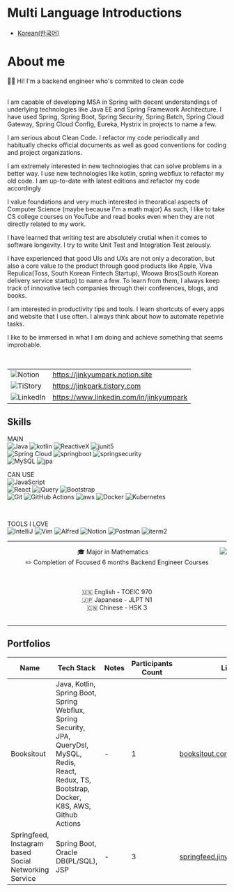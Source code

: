 # Multi Language Introductions
- [Korean(한국어)](https://github.com/jinkyumpark/jinkyumpark/blob/main/README-kr.md)

# About me
<p align="center">  
  
  🙋‍♂️ Hi! I'm a backend engineer who's commited to clean code
  <br/><br/>
  
  I am capable of developing MSA in Spring with decent understandings of underlying technologies like Java EE and Spring Framework Architecture.
  I have used Spring, Spring Boot, Spring Security, Spring Batch, Spring Cloud Gateway, Spring Cloud Config, Eureka, Hystrix in projects to name a few.
  <br/>
  
  I am serious about Clean Code. I refactor my code periodically and habitually checks official documents as well as good conventions for coding and project organizations.
  <br/>
  
  I am extremely interested in new technologies that can solve problems in a better way.
  I use new technologies like kotlin, spring webflux to refactor my old code.
  I am up-to-date with latest editions and refactor my code accordingly
  <br/>
  
  I value foundations and very much interested in theoratical aspects of Computer Science (maybe because I'm a math major)
  As such, I like to take CS college courses on YouTube and read books even when they are not directly related to my work.
  <br/>
  
  I have learned that writing test are absolutely crutial when it comes to software longevity.
  I try to write Unit Test and Integration Test zelously.
  <br/>
  
  I have experienced that good UIs and UXs are not only a decoration, 
  but also a core value to the product through good products like Apple, Viva Repulica(Toss, South Korean Fintech Startup), Woowa Bros(South Korean delivery service startup) to name a few.
  To learn from them, I always keep track of innovative tech companies through their conferences, blogs, and books.
  <br/>
  
  I am interested in productivity tips and tools.
  I learn shortcuts of every apps and website that I use often.
  I always think about how to automate repetivie tasks.
  <br/>
  
  I like to be immersed in what I am doing and achieve something that seems improbable.
  
</p>

<br/>

<div align="center">
  
| | |
| -- | -- |
| ![Notion](https://img.shields.io/badge/notion-%23000000?style=for-the-badge&logo=notion&logoColor=white&link=https://jinkyumpark.notion.site") | https://jinkyumpark.notion.site |
| ![TiStory](https://img.shields.io/badge/Tistory-%23000000.svg?style=for-the-badge&logo=tistory&logoColor=white) | https://jinkpark.tistory.com |
| ![LinkedIn](https://img.shields.io/badge/linkedin-%230077B5.svg?style=for-the-badge&logo=linkedin&logoColor=white) | https://www.linkedin.com/in/jinkyumpark |   
</div>

## Skills

MAIN<br/>
![Java](https://img.shields.io/badge/Java-ED8B00?style=for-the-badge&logo=java&logoColor=white)
![kotlin](https://img.shields.io/badge/Kotlin-0095D5?&style=for-the-badge&logo=kotlin&logoColor=white)
![ReactiveX](https://img.shields.io/badge/ReactiveX(Webflux)-B7178C?style=for-the-badge&logo=ReactiveX&logoColor=white)
![junit5](https://img.shields.io/badge/JUnit5-25A162?style=for-the-badge&logo=JUnit5&logoColor=white)
<br/>
![Spring Cloud](https://img.shields.io/badge/SpringCloud-%236DB33F.svg?style=for-the-badge&logo=spring&logoColor=white)
![springboot](https://img.shields.io/badge/Springboot-6DB33F?style=for-the-badge&logo=SpringBoot&logoColor=white)
![springsecurity](https://img.shields.io/badge/Spring_Security-6DB33F?style=for-the-badge&logo=Spring-Security&logoColor=white)
<br/>
![MySQL](https://img.shields.io/badge/MySQL-4479A1?style=for-the-badge&logo=MySQL&logoColor=white)
![jpa](https://img.shields.io/badge/JPA-%236DB33F.svg?style=for-the-badge&logo=spring&logoColor=white)
<br/>

CAN USE<br/>
![JavaScript](https://img.shields.io/badge/javascript-F7DF1E?style=for-the-badge&logo=javascript&logoColor=white)
<br/>
![React](https://img.shields.io/badge/React-007396?style=for-the-badge&logo=React&logoColor=white)
![jQuery](https://img.shields.io/badge/jQuery-0769AD?style=for-the-badge&logo=jQuery)
![Bootstrap](https://img.shields.io/badge/bootstrap-7952B3?style=for-the-badge&logo=bootstrap&logoColor=white)
<br/>
![Git](https://img.shields.io/badge/Git-F05032?style=for-the-badge&logo=Git&logoColor=white)
![GitHub Actions](https://img.shields.io/badge/github%20actions-%232671E5.svg?style=for-the-badge&logo=githubactions&logoColor=white)
![aws](https://img.shields.io/badge/Amazon_AWS-FF9900?style=for-the-badge&logo=amazonaws&logoColor=white)
![Docker](https://img.shields.io/badge/Docker-2496ED?style=for-the-badge&logo=Docker&logoColor=white)
![Kubernetes](https://img.shields.io/badge/kubernetes-%23326ce5.svg?style=for-the-badge&logo=kubernetes&logoColor=white)

<br/>

TOOLS I LOVE<br/>
![IntelliJ](https://img.shields.io/badge/IntelliJ-000000.svg?style=for-the-badge&logo=intellij-idea&logoColor=white)
![Vim](https://img.shields.io/badge/Vim-019733?style=for-the-badge&logo=Vim&logoColor=white)
![Alfred](https://img.shields.io/badge/alfred-%235C1F87.svg?style=for-the-badge&logo=alfred)
![Notion](https://img.shields.io/badge/Notion-%23000000.svg?style=for-the-badge&logo=notion&logoColor=white)
![Postman](https://img.shields.io/badge/Postman-FF6C37?style=for-the-badge&logo=postman&logoColor=white)
![iterm2](https://img.shields.io/badge/iterm2-%23000000?style=for-the-badge&logo=iterm2&logoColor=white)

<hr/>

<div align="center">
<img align="right" src="https://github-readme-stats-sigma-five.vercel.app/api/top-langs/?username=jinkyumpark&langs_count=8&layout=compact&theme=dracula"/>

🎓 Major in Mathematics
  <br/>
✏️ Completion of Focused 6 months Backend Engineer Courses
  <br/>
  
  <br/>
  
🇺🇸 English - TOEIC 970
  <br/>
🇯🇵 Japanese - JLPT N1
  <br/>
🇨🇳 Chinese - HSK 3
  <br/><br/>
</div>

<hr/>

## Portfolios

| Name                                | Tech Stack                                                                                                                                                                             | Notes | Participants Count | Link                                                             |
| ----------------------------------- | ------------------------------------------------------------------------------------------------------------------------------------------------------------------------------------ | -------- | -------- | ---------------------------------------------------------------- |
| Booksitout         | Java, Kotlin, Spring Boot, Spring Webflux, Spring Security, JPA, QueryDsl, MySQL, Redis, React, Redux, TS, Bootstrap, Docker, K8S, AWS, Github Actions | -     | 1      | [booksitout.com](https://booksitout.com)             |
| Springfeed, Instagram based Social Networking Service     | Spring Boot, Oracle DB(PL/SQL), JSP                                                                                                                                                  | -     | 3      | [springfeed.jinykyumpark.com](http://springfeed.jinkyumpark.com) |
